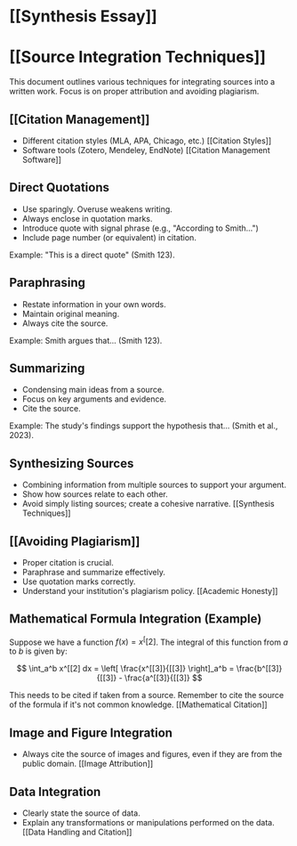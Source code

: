# [[Synthesis Essay]]
# [[Source Integration Techniques]]

This document outlines various techniques for integrating sources into a written work.  Focus is on proper attribution and avoiding plagiarism.

## [[Citation Management]]

*   Different citation styles (MLA, APA, Chicago, etc.)  [[Citation Styles]]
*   Software tools (Zotero, Mendeley, EndNote) [[Citation Management Software]]


## Direct Quotations

*   Use sparingly.  Overuse weakens writing.
*   Always enclose in quotation marks.
*   Introduce quote with signal phrase (e.g., "According to Smith...")
*   Include page number (or equivalent) in citation.

Example: "This is a direct quote" (Smith 123).


## Paraphrasing

*   Restate information in your own words.
*   Maintain original meaning.
*   Always cite the source.

Example: Smith argues that... (Smith 123).


## Summarizing

*   Condensing main ideas from a source.
*   Focus on key arguments and evidence.
*   Cite the source.

Example:  The study's findings support the hypothesis that... (Smith et al., 2023).


## Synthesizing Sources

*   Combining information from multiple sources to support your argument.
*   Show how sources relate to each other.
*   Avoid simply listing sources; create a cohesive narrative.  [[Synthesis Techniques]]


## [[Avoiding Plagiarism]]

*   Proper citation is crucial.
*   Paraphrase and summarize effectively.
*   Use quotation marks correctly.
*   Understand your institution's plagiarism policy. [[Academic Honesty]]


##  Mathematical Formula Integration (Example)

Suppose we have a function $f(x) = x^[[2]$.  The integral of this function from $a$ to $b$ is given by:

$$ \int_a^b x^[[2] dx = \left[ \frac{x^[[3]}{[[3]} \right]_a^b = \frac{b^[[3]}{[[3]} - \frac{a^[[3]}{[[3]} $$

This needs to be cited if taken from a source.  Remember to cite the source of the formula if it's not common knowledge.  [[Mathematical Citation]]


##  Image and Figure Integration

*   Always cite the source of images and figures, even if they are from the public domain. [[Image Attribution]]


##  Data Integration

*   Clearly state the source of data.
*   Explain any transformations or manipulations performed on the data. [[Data Handling and Citation]]


